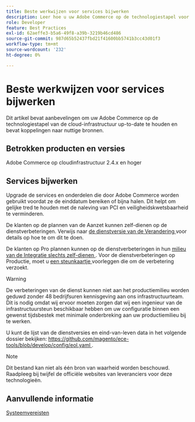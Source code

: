 ```yaml
---
title: Beste werkwijzen voor services bijwerken
description: Leer hoe u uw Adobe Commerce op de technologiestapel voor cloudinfrastructuur up-to-date houdt.
role: Developer
feature: Best Practices
exl-id: 62aeffe3-b5a6-49f8-a39b-3219b46cd486
source-git-commit: 987d65b52437fbd21f41600bb5741b3cc43d01f3
workflow-type: tm+mt
source-wordcount: '232'
ht-degree: 0%

---
```


# Beste werkwijzen voor services bijwerken

Dit artikel bevat aanbevelingen om uw Adobe Commerce op de technologiestapel van de cloud-infrastructuur up-to-date te houden en bevat koppelingen naar nuttige bronnen.

## Betrokken producten en versies

Adobe Commerce op cloudinfrastructuur 2.4.x en hoger

## Services bijwerken

Upgrade de services en onderdelen die door Adobe Commerce worden gebruikt voordat ze de einddatum bereiken of bijna halen. Dit helpt om gelijke tred te houden met de naleving van PCI en veiligheidskwetsbaarheid te verminderen.

De klanten op de plannen van de Aanzet kunnen zelf-dienen op de dienstverbeteringen. Verwijs naar [ de dienstversie van de Verandering ](https://experienceleague.adobe.com/en/docs/commerce-cloud-service/user-guide/configure/service/services-yaml#change-service-version) voor details op hoe te om dit te doen.

De klanten op Pro plannen kunnen op de dienstverbeteringen in hun [ milieu van de Integratie slechts zelf-dienen ](https://experienceleague.adobe.com/docs/commerce-knowledge-base/kb/announcements/commerce-announcements/integration-environment-enhancement-request-pro-and-starter.html). Voor de dienstverbeteringen op Productie, moet u [ een steunkaartje ](https://experienceleague.adobe.com/docs/commerce-knowledge-base/kb/help-center-guide/magento-help-center-user-guide.html#submit-ticket) voorleggen die om de verbetering verzoekt.

>[!WARNING]
>
>De verbeteringen van de dienst kunnen niet aan het productiemilieu worden geduwd zonder 48 bedrijfsuren kennisgeving aan ons infrastructuurteam. Dit is nodig omdat wij ervoor moeten zorgen dat wij een ingenieur van de infrastructuursteun beschikbaar hebben om uw configuratie binnen een gewenst tijdsbestek met minimale onderbreking aan uw productiemilieu bij te werken.

U kunt de lijst van de dienstversies en eind-van-leven data in het volgende dossier bekijken: [ https://github.com/magento/ece-tools/blob/develop/config/eol.yaml ](https://github.com/magento/ece-tools/blob/develop/config/eol.yaml).

>[!NOTE]
>
>Dit bestand kan niet als één bron van waarheid worden beschouwd. Raadpleeg bij twijfel de officiële websites van leveranciers voor deze technologieën.

## Aanvullende informatie

[Systeemvereisten](../../../installation/system-requirements.md)
